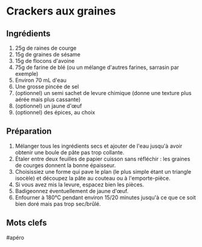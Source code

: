 Crackers aux graines
====================


Ingrédients
----------
1. 25g de raines de courge
2. 15g de graines de sésame
2. 15g de flocons d'avoine
3. 75g de farine de blé (ou un mélange d'autres farines, sarrasin par exemple)
4. Environ 70 mL d'eau
5. Une grosse pincée de sel
5. (optionnel) un semi sachet de levure chimique (donne une texture plus aérée mais plus cassante)
6. (optionnel) un jaune d'œuf
7. (optionnel) des épices, au choix


Préparation
------------
1. Mélanger tous les ingrédients secs et ajouter de l'eau jusqu'à avoir obtenir une boule de pâte pas trop collante.
2. Étaler entre deux feuilles de papier cuisson sans réfléchir : les graines de courges donnent la bonne épaisseur.
3. Choisissiez une forme qui pave le plan (le plus simple étant un triangle isocèle) et découpez la pâte au couteau ou à l'emporte-pièce.
4. Si vous avez mis la levure, espacez bien les pièces.
5. Badigeonnez éventuellement de jaune d'œuf.
3. Enfourner à 180°C pendant environ 15/20 minutes jusqu'à ce que ce soit bien doré mais pas trop sec/brûlé.

Mots clefs
----------

#apéro

